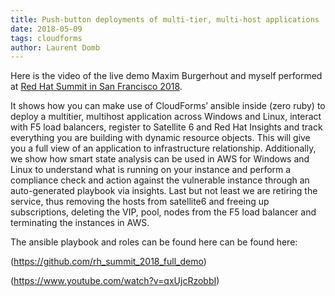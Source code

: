 ```yaml
---
title: Push-button deployments of multi-tier, multi-host applications 
date: 2018-05-09
tags: cloudforms
author: Laurent Domb
---
```


Here is the video of the live demo Maxim Burgerhout and myself performed at
[Red Hat Summit in San Francisco 2018](<https://agenda.summit.redhat.com/SessionDetail.aspx?id=153563>).

It shows how you can make use of CloudForms’ ansible inside (zero ruby) to deploy a multitier,
multihost application across Windows and Linux, interact with F5 load balancers, register to
Satellite 6 and Red Hat Insights and track everything you are building with dynamic resource
objects. This will give you a full view of an application to infrastructure relationship.
Additionally, we show how smart state analysis can be used in AWS for Windows and Linux to
understand what is running on your instance and perform a compliance check and action against the
vulnerable instance through an auto-generated playbook via insights. Last but not least we are
retiring the service, thus removing the hosts from satellite6 and freeing up subscriptions,
deleting the VIP, pool, nodes from the F5 load balancer and terminating the instances in AWS.

The ansible playbook and roles can be found here can be found here:

(<https://github.com/rh_summit_2018_full_demo>)

(<https://www.youtube.com/watch?v=qxUjcRzobbI>)
